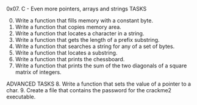 0x07. C - Even more pointers, arrays and strings
TASKS

0. Write a function that fills memory with a constant byte.
1. Write a function that copies memory area.
2. Write a function that locates a character in a string.
3. Write a function that gets the length of a prefix substring.
4. Write a function that searches a string for any of a set of bytes.
5. Write a function that locates a substring.
6. Write a function that prints the chessboard.
7. Write a function that prints the sum of the two diagonals of a square matrix of integers.

ADVANCED TASKS
8. Write a function that sets the value of a pointer to a char.
9. Create a file that contains the password for the crackme2 executable.
